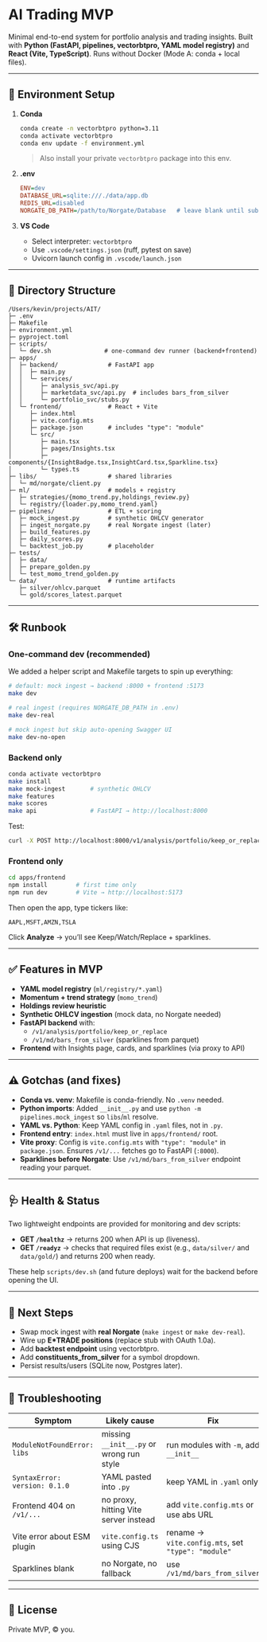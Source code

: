 # AI Trading MVP

Minimal end-to-end system for portfolio analysis and trading insights.
Built with **Python (FastAPI, pipelines, vectorbtpro, YAML model registry)** and **React (Vite, TypeScript)**.
Runs without Docker (Mode A: conda + local files).

---

## 🚀 Environment Setup

1. **Conda**
   ```bash
   conda create -n vectorbtpro python=3.11
   conda activate vectorbtpro
   conda env update -f environment.yml
   ```
   > Also install your private `vectorbtpro` package into this env.

2. **.env**
   ```ini
   ENV=dev
   DATABASE_URL=sqlite:///./data/app.db
   REDIS_URL=disabled
   NORGATE_DB_PATH=/path/to/Norgate/Database   # leave blank until subscribed
   ```

3. **VS Code**
   - Select interpreter: `vectorbtpro`
   - Use `.vscode/settings.json` (ruff, pytest on save)
   - Uvicorn launch config in `.vscode/launch.json`

---

## 📂 Directory Structure

```
/Users/kevin/projects/AIT/
├─ .env
├─ Makefile
├─ environment.yml
├─ pyproject.toml
├─ scripts/
│  └─ dev.sh               # one-command dev runner (backend+frontend)
├─ apps/
│  ├─ backend/              # FastAPI app
│  │  ├─ main.py
│  │  └─ services/
│  │     ├─ analysis_svc/api.py
│  │     ├─ marketdata_svc/api.py  # includes bars_from_silver
│  │     └─ portfolio_svc/stubs.py
│  └─ frontend/             # React + Vite
│     ├─ index.html
│     ├─ vite.config.mts
│     ├─ package.json       # includes "type": "module"
│     └─ src/
│        ├─ main.tsx
│        ├─ pages/Insights.tsx
│        ├─ components/{InsightBadge.tsx,InsightCard.tsx,Sparkline.tsx}
│        └─ types.ts
├─ libs/                    # shared libraries
│  └─ md/norgate/client.py
├─ ml/                      # models + registry
│  ├─ strategies/{momo_trend.py,holdings_review.py}
│  └─ registry/{loader.py,momo_trend.yaml}
├─ pipelines/               # ETL + scoring
│  ├─ mock_ingest.py        # synthetic OHLCV generator
│  ├─ ingest_norgate.py     # real Norgate ingest (later)
│  ├─ build_features.py
│  ├─ daily_scores.py
│  └─ backtest_job.py       # placeholder
├─ tests/
│  ├─ data/
│  ├─ prepare_golden.py
│  └─ test_momo_trend_golden.py
└─ data/                    # runtime artifacts
   ├─ silver/ohlcv.parquet
   └─ gold/scores_latest.parquet
```

---

## 🛠️ Runbook

### One-command dev (recommended)
We added a helper script and Makefile targets to spin up everything:

```bash
# default: mock ingest → backend :8000 + frontend :5173
make dev

# real ingest (requires NORGATE_DB_PATH in .env)
make dev-real

# mock ingest but skip auto-opening Swagger UI
make dev-no-open
```

### Backend only
```bash
conda activate vectorbtpro
make install
make mock-ingest       # synthetic OHLCV
make features
make scores
make api               # FastAPI → http://localhost:8000
```

Test:
```bash
curl -X POST http://localhost:8000/v1/analysis/portfolio/keep_or_replace   -H "Content-Type: application/json"   -d '{"account_id":"demo","symbols":["AAPL","MSFT","AMZN","TSLA"],"benchmark":"SPY","strategy":"momo_trend@0.1.0"}'
```

### Frontend only
```bash
cd apps/frontend
npm install        # first time only
npm run dev        # Vite → http://localhost:5173
```

Then open the app, type tickers like:
```
AAPL,MSFT,AMZN,TSLA
```
Click **Analyze** → you’ll see Keep/Watch/Replace + sparklines.

---

## ✅ Features in MVP

- **YAML model registry** (`ml/registry/*.yaml`)
- **Momentum + trend strategy** (`momo_trend`)
- **Holdings review heuristic**
- **Synthetic OHLCV ingestion** (mock data, no Norgate needed)
- **FastAPI backend** with:
  - `/v1/analysis/portfolio/keep_or_replace`
  - `/v1/md/bars_from_silver` (sparklines from parquet)
- **Frontend** with Insights page, cards, and sparklines (via proxy to API)

---

## ⚠️ Gotchas (and fixes)

- **Conda vs. venv**:
  Makefile is conda-friendly. No `.venv` needed.
- **Python imports**:
  Added `__init__.py` and use `python -m pipelines.mock_ingest` so `libs`/`ml` resolve.
- **YAML vs. Python**:
  Keep YAML config in `.yaml` files, not in `.py`.
- **Frontend entry**:
  `index.html` must live in `apps/frontend/` root.
- **Vite proxy**:
  Config is `vite.config.mts` with `"type": "module"` in `package.json`.
  Ensures `/v1/...` fetches go to FastAPI (`:8000`).
- **Sparklines before Norgate**:
  Use `/v1/md/bars_from_silver` endpoint reading your parquet.

---

## 🩺 Health & Status

Two lightweight endpoints are provided for monitoring and dev scripts:

- **GET `/healthz`** → returns 200 when API is up (liveness).
- **GET `/readyz`** → checks that required files exist (e.g., `data/silver/` and `data/gold/`) and returns 200 when ready.

These help `scripts/dev.sh` (and future deploys) wait for the backend before opening the UI.

---

## 🔮 Next Steps

- Swap mock ingest with **real Norgate** (`make ingest` or `make dev-real`).
- Wire up **E*TRADE positions** (replace stub with OAuth 1.0a).
- Add **backtest endpoint** using vectorbtpro.
- Add **constituents_from_silver** for a symbol dropdown.
- Persist results/users (SQLite now, Postgres later).

---

## 🧰 Troubleshooting

| Symptom                                   | Likely cause                                | Fix                                  |
|-------------------------------------------|---------------------------------------------|--------------------------------------|
| `ModuleNotFoundError: libs`               | missing `__init__.py` or wrong run style    | run modules with `-m`, add `__init__`|
| `SyntaxError: version: 0.1.0`             | YAML pasted into `.py`                      | keep YAML in `.yaml` only            |
| Frontend 404 on `/v1/...`                 | no proxy, hitting Vite server instead       | add `vite.config.mts` or use abs URL |
| Vite error about ESM plugin               | `vite.config.ts` using CJS                  | rename → `vite.config.mts`, set `"type": "module"` |
| Sparklines blank                          | no Norgate, no fallback                     | use `/v1/md/bars_from_silver`        |

---

## 📜 License

Private MVP, © you.
